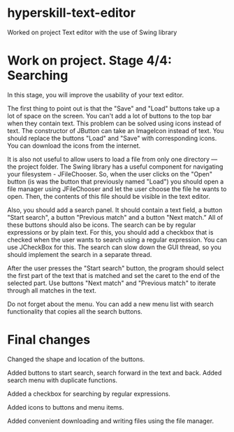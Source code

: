 # hyperskill-text-editor

Worked on project Text editor with the use of Swing library

# Work on project. Stage 4/4: Searching

In this stage, you will improve the usability of your text editor.

The first thing to point out is that the "Save" and "Load" buttons take up a lot of space on the screen. You can't add a lot of buttons to the top bar when they contain text. This problem can be solved using icons instead of text. The constructor of JButton can take an ImageIcon instead of text. You should replace the buttons "Load" and "Save" with corresponding icons. You can download the icons from the internet.

It is also not useful to allow users to load a file from only one directory — the project folder. The Swing library has a useful component for navigating your filesystem - JFileChooser. So, when the user clicks on the "Open" button (is was the button that previously named "Load") you should open a file manager using JFileChooser and let the user choose the file he wants to open. Then, the contents of this file should be visible in the text editor.

Also, you should add a search panel. It should contain a text field, a button "Start search", a button "Previous match" and a button "Next match.” All of these buttons should also be icons. The search can be by regular expressions or by plain text. For this, you should add a checkbox that is checked when the user wants to search using a regular expression. You can use JCheckBox for this. The search can slow down the GUI thread, so you should implement the search in a separate thread.

After the user presses the "Start search" button, the program should select the first part of the text that is matched and set the caret to the end of the selected part. Use buttons "Next match" and "Previous match" to iterate through all matches in the text.

Do not forget about the menu. You can add a new menu list with search functionality that copies all the search buttons.

# Final changes

Changed the shape and location of the buttons.

Added buttons to start search, search forward in the text and back. Added search menu with duplicate functions.

Added a checkbox for searching by regular expressions.

Added icons to buttons and menu items.

Added convenient downloading and writing files using the file manager.
